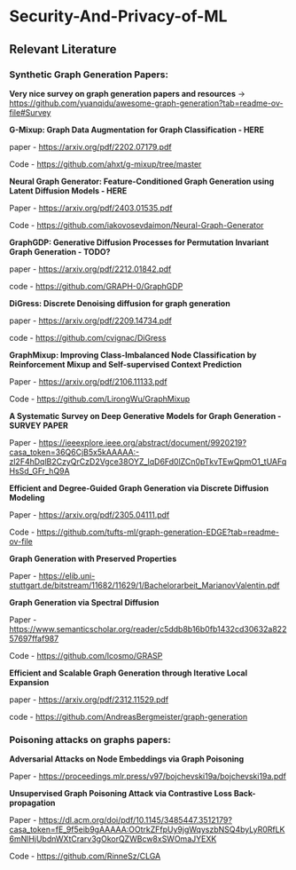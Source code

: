 # Security-And-Privacy-of-ML

## Relevant Literature 

### Synthetic Graph Generation Papers:

**Very nice survey on graph generation papers and resources** -> https://github.com/yuanqidu/awesome-graph-generation?tab=readme-ov-file#Survey 

**G-Mixup: Graph Data Augmentation for Graph Classification - HERE**

paper - https://arxiv.org/pdf/2202.07179.pdf

Code - https://github.com/ahxt/g-mixup/tree/master

**Neural Graph Generator: Feature-Conditioned Graph Generation using Latent Diffusion Models - HERE**

Paper - https://arxiv.org/pdf/2403.01535.pdf

Code - https://github.com/iakovosevdaimon/Neural-Graph-Generator

**GraphGDP: Generative Diffusion Processes for Permutation Invariant Graph Generation - TODO?**

paper - https://arxiv.org/pdf/2212.01842.pdf 

code - https://github.com/GRAPH-0/GraphGDP 

**DiGress: Discrete Denoising diffusion for graph generation**

paper - https://arxiv.org/pdf/2209.14734.pdf

code - https://github.com/cvignac/DiGress 

**GraphMixup: Improving Class-Imbalanced Node Classification by Reinforcement Mixup and Self-supervised Context Prediction**

Paper - https://arxiv.org/pdf/2106.11133.pdf 

Code - https://github.com/LirongWu/GraphMixup

**A Systematic Survey on Deep Generative Models for Graph Generation - SURVEY PAPER**

Paper - https://ieeexplore.ieee.org/abstract/document/9920219?casa_token=36Q6CjB5x5kAAAAA:-zl2F4hDqlB2CzyQrCzD2Vgce38OYZ_lqD6Fd0lZCn0pTkvTEwQpmO1_tUAFqHsSd_GFr_hQ9A

**Efficient and Degree-Guided Graph Generation via Discrete Diffusion Modeling**

Paper - https://arxiv.org/pdf/2305.04111.pdf

Code - https://github.com/tufts-ml/graph-generation-EDGE?tab=readme-ov-file

**Graph Generation with Preserved Properties**

Paper - https://elib.uni-stuttgart.de/bitstream/11682/11629/1/Bachelorarbeit_MarianovValentin.pdf

**Graph Generation via Spectral Diffusion**

Paper - https://www.semanticscholar.org/reader/c5ddb8b16b0fb1432cd30632a82257697ffaf987 

Code - https://github.com/lcosmo/GRASP 

**Efficient and Scalable Graph Generation through Iterative Local Expansion**

paper - https://arxiv.org/pdf/2312.11529.pdf 

code - https://github.com/AndreasBergmeister/graph-generation 

### Poisoning attacks on graphs papers:

**Adversarial Attacks on Node Embeddings via Graph Poisoning**

Paper - https://proceedings.mlr.press/v97/bojchevski19a/bojchevski19a.pdf

**Unsupervised Graph Poisoning Attack via Contrastive Loss Back-propagation**

Paper - https://dl.acm.org/doi/pdf/10.1145/3485447.3512179?casa_token=fE_9f5eib9gAAAAA:OOtrkZFfpUy9jgWqyszbNSQ4byLyR0RfLK6mNlHjUbdnWXtCrarv3gOkorQZWBcw8xSWOmaJYEXK

Code - https://github.com/RinneSz/CLGA
